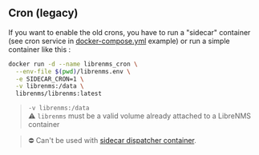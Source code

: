 ## Cron (legacy)

If you want to enable the old crons, you have to run a "sidecar" container (see cron service in [docker-compose.yml](../../examples/compose-legacy/docker-compose.yml) example) or run a simple container like this :

```bash
docker run -d --name librenms_cron \
  --env-file $(pwd)/librenms.env \
  -e SIDECAR_CRON=1 \
  -v librenms:/data \
  librenms/librenms:latest
```

> `-v librenms:/data`<br />
> :warning: `librenms` must be a valid volume already attached to a LibreNMS container

> :no_entry: Can't be used with [sidecar dispatcher container](dispatcher-service.md).
